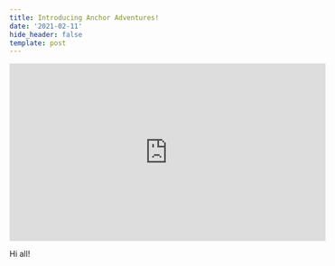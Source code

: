 ```yaml
---
title: Introducing Anchor Adventures!
date: '2021-02-11'
hide_header: false
template: post
---
```

<iframe width="560" height="315" src="https://www.youtube.com/embed/Nk2j8-O4Hnk" frameborder="0" allow="accelerometer; autoplay; clipboard-write; encrypted-media; gyroscope; picture-in-picture" allowfullscreen></iframe>



Hi all!
